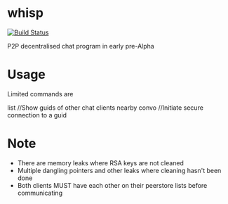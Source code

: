 whisp
=====
[![Build Status](https://travis-ci.org/AlexsJones/whisp.png)](https://travis-ci.org/AlexsJones/whisp)


P2P decentralised chat program in early pre-Alpha


Usage
=====

Limited commands are

list  //Show guids of other chat clients nearby
convo //Initiate secure connection to a guid


Note
=====

- There are memory leaks where RSA keys are not cleaned
- Multiple dangling pointers and other leaks where cleaning hasn't been done
- Both clients MUST have each other on their peerstore lists before communicating
